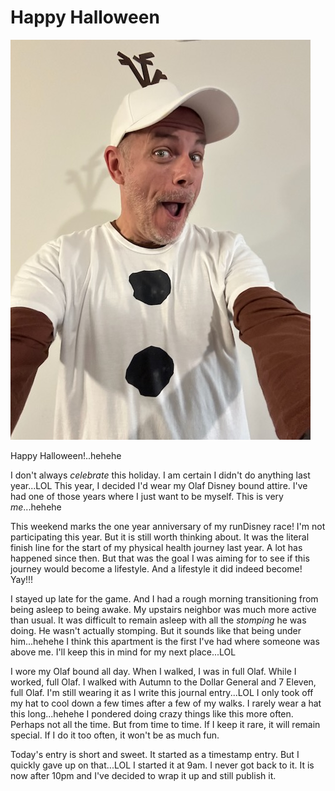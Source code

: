 # Happy Halloween

![Selfie wearing my Olaf Disney bound](./media/IMG_2440.jpeg)

Happy Halloween!..hehehe

I don't always *celebrate* this holiday. I am certain I didn't do anything last year...LOL This year, I decided I'd wear my Olaf Disney bound attire. I've had one of those years where I just want to be myself. This is very *me*...hehehe

This weekend marks the one year anniversary of my runDisney race! I'm not participating this year. But it is still worth thinking about. It was the literal finish line for the start of my physical health journey last year. A lot has happened since then. But that was the goal I was aiming for to see if this journey would become a lifestyle. And a lifestyle it did indeed become! Yay!!!

I stayed up late for the game. And I had a rough morning transitioning from being asleep to being awake. My upstairs neighbor was much more active than usual. It was difficult to remain asleep with all the *stomping* he was doing. He wasn't actually stomping. But it sounds like that being under him...hehehe I think this apartment is the first I've had where someone was above me. I'll keep this in mind for my next place...LOL

I wore my Olaf bound all day. When I walked, I was in full Olaf. While I worked, full Olaf. I walked with Autumn to the Dollar General and 7 Eleven, full Olaf. I'm still wearing it as I write this journal entry...LOL I only took off my hat to cool down a few times after a few of my walks. I rarely wear a hat this long...hehehe I pondered doing crazy things like this more often. Perhaps not all the time. But from time to time. If I keep it rare, it will remain special. If I do it too often, it won't be as much fun.

Today's entry is short and sweet. It started as a timestamp entry. But I quickly gave up on that...LOL I started it at 9am. I never got back to it. It is now after 10pm and I've decided to wrap it up and still publish it.